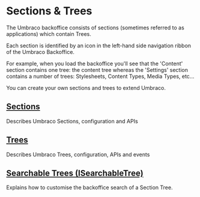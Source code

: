 # Sections & Trees

The Umbraco backoffice consists of sections (sometimes referred to as applications) which contain Trees. 

Each section is identified by an icon in the left-hand side navigation ribbon of the Umbraco Backoffice.

For example, when you load the backoffice you'll see that the 'Content' section contains one tree: the content tree whereas the 'Settings' section contains a number of trees: Stylesheets, Content Types, Media Types, etc...

You can create your own sections and trees to extend Umbraco.

## [Sections](sections.md)

Describes Umbraco Sections, configuration and APIs

## [Trees](trees.md)

Describes Umbraco Trees, configuration, APIs and events

## [Searchable Trees (ISearchableTree)](Searchable-Trees)

Explains how to customise the backoffice search of a Section Tree.

